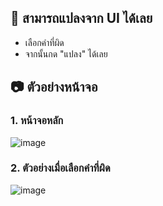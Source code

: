 ## 🔄 สามารถแปลงจาก UI ได้เลย

- เลือกคำที่ผิด
- จากนั้นกด "แปลง" ได้เลย

## 📷 ตัวอย่างหน้าจอ

### 1. หน้าจอหลัก  
![image](https://github.com/user-attachments/assets/9c088869-c91d-4a14-ba3e-3c42091fe4ed)

### 2. ตัวอย่างเมื่อเลือกคำที่ผิด  
![image](https://github.com/user-attachments/assets/d09fa106-a9b6-4824-b8a5-9b7842b7ce21)
